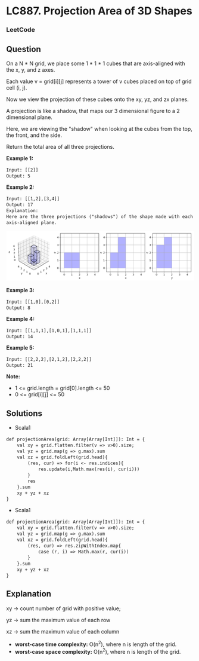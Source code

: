 # LC887. Projection Area of 3D Shapes

### LeetCode

## Question

On a N * N grid, we place some 1 * 1 * 1 cubes that are axis-aligned with the x, y, and z axes.

Each value v = grid[i][j] represents a tower of v cubes placed on top of grid cell (i, j).

Now we view the projection of these cubes onto the xy, yz, and zx planes.

A projection is like a shadow, that maps our 3 dimensional figure to a 2 dimensional plane. 

Here, we are viewing the "shadow" when looking at the cubes from the top, the front, and the side.

Return the total area of all three projections.

**Example 1:**
```
Input: [[2]]
Output: 5
```

**Example 2:**
```
Input: [[1,2],[3,4]]
Output: 17
Explanation: 
Here are the three projections ("shadows") of the shape made with each axis-aligned plane.
```
![LC887. Projection Area of 3D Shapes](Images/LC887ProjectionAreaOf3DShapes.png)

**Example 3:**
```
Input: [[1,0],[0,2]]
Output: 8
```

**Example 4:**
```
Input: [[1,1,1],[1,0,1],[1,1,1]]
Output: 14
```

**Example 5:**
```
Input: [[2,2,2],[2,1,2],[2,2,2]]
Output: 21
```

**Note:**

* 1 <= grid.length = grid[0].length <= 50
* 0 <= grid[i][j] <= 50

## Solutions

* Scala1
```
def projectionArea(grid: Array[Array[Int]]): Int = {
    val xy = grid.flatten.filter(v => v>0).size;
    val yz = grid.map(g => g.max).sum
    val xz = grid.foldLeft(grid.head){
        (res, cur) => for(i <- res.indices){
            res.update(i,Math.max(res(i), cur(i)))
        }
        res
    }.sum
    xy + yz + xz
}
```

* Scala1
```
def projectionArea(grid: Array[Array[Int]]): Int = {
    val xy = grid.flatten.filter(v => v>0).size;
    val yz = grid.map(g => g.max).sum
    val xz = grid.foldLeft(grid.head){
        (res, cur) => res.zipWithIndex.map{
            case (r, i) => Math.max(r, cur(i))
        }
    }.sum
    xy + yz + xz
}
```

## Explanation

xy -> count number of grid with positive value;

yz -> sum the maximum value of each row

xz -> sum the maximum value of each column

* **worst-case time complexity:** O(n<sup>2</sup>), where n is length of the grid.
* **worst-case space complexity:** O(n<sup>2</sup>), where n is length of the grid.
